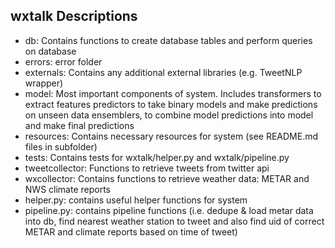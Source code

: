wxtalk Descriptions
---------------------
- db: Contains functions to create database tables and perform queries on database
- errors: error folder
- externals: Contains any additional external libraries (e.g. TweetNLP wrapper)
- model: Most important components of system.  Includes transformers to extract features
    predictors to take binary models and make predictions on unseen data
    ensemblers, to combine model predictions into model and make final predictions
- resources: Contains necessary resources for system (see README.md files in subfolder)
- tests: Contains tests for wxtalk/helper.py  and wxtalk/pipeline.py
- tweetcollector: Functions to retrieve tweets from twitter api
- wxcollector: Contains functions to retrieve weather data: METAR and NWS climate reports
- helper.py: contains useful helper functions for system
- pipeline.py: contains pipeline functions (i.e. dedupe & load metar data into db,
    find nearest weather station to tweet and also find uid of correct METAR and climate reports
    based on time of tweet)


